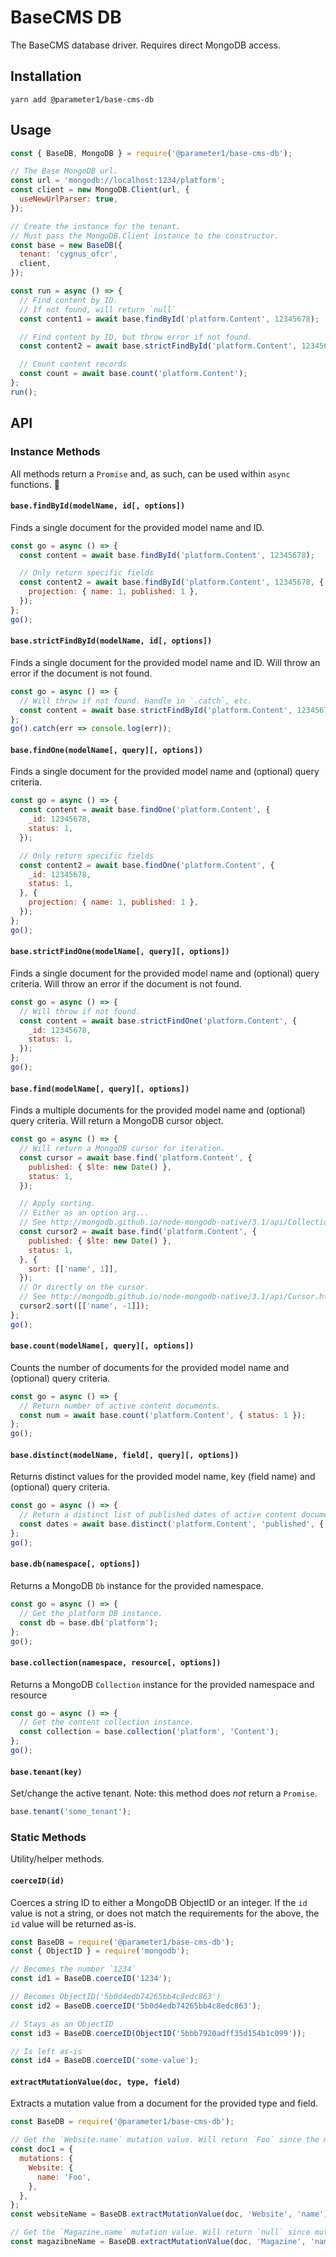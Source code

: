 # BaseCMS DB
The BaseCMS database driver. Requires direct MongoDB access.

## Installation
```
yarn add @parameter1/base-cms-db
```

## Usage
```js
const { BaseDB, MongoDB } = require('@parameter1/base-cms-db');

// The Base MongoDB url.
const url = 'mongodb://localhost:1234/platform';
const client = new MongoDB.Client(url, {
  useNewUrlParser: true,
});

// Create the instance for the tenant.
// Must pass the MongoDB.Client instance to the constructor.
const base = new BaseDB({
  tenant: 'cygnus_ofcr',
  client,
});

const run = async () => {
  // Find content by ID.
  // If not found, will return `null`
  const content1 = await base.findById('platform.Content', 12345678);

  // Find content by ID, but throw error if not found.
  const content2 = await base.strictFindById('platform.Content', 12345678);

  // Count content records
  const count = await base.count('platform.Content');
};
run();
```

## API
### Instance Methods
All methods return a `Promise` and, as such, can be used within `async` functions. 🤘

#### `base.findById(modelName, id[, options])`
Finds a single document for the provided model name and ID.
```js
const go = async () => {
  const content = await base.findById('platform.Content', 12345678);

  // Only return specific fields
  const content2 = await base.findById('platform.Content', 12345678, {
    projection: { name: 1, published: 1 },
  });
};
go();
```

#### `base.strictFindById(modelName, id[, options])`
Finds a single document for the provided model name and ID. Will throw an error if the document is not found.
```js
const go = async () => {
  // Will throw if not found. Handle in `.catch`, etc.
  const content = await base.strictFindById('platform.Content', 12345678);
};
go().catch(err => console.log(err));
```

#### `base.findOne(modelName[, query][, options])`
Finds a single document for the provided model name and (optional) query criteria.
```js
const go = async () => {
  const content = await base.findOne('platform.Content', {
    _id: 12345678,
    status: 1,
  });

  // Only return specific fields
  const content2 = await base.findOne('platform.Content', {
    _id: 12345678,
    status: 1,
  }, {
    projection: { name: 1, published: 1 },
  });
};
go();
```

#### `base.strictFindOne(modelName[, query][, options])`
Finds a single document for the provided model name and (optional) query criteria. Will throw an error if the document is not found.
```js
const go = async () => {
  // Will throw if not found.
  const content = await base.strictFindOne('platform.Content', {
    _id: 12345678,
    status: 1,
  });
};
go();
```

#### `base.find(modelName[, query][, options])`
Finds a multiple documents for the provided model name and (optional) query criteria. Will return a MongoDB cursor object.
```js
const go = async () => {
  // Will return a MongoDB cursor for iteration.
  const cursor = await base.find('platform.Content', {
    published: { $lte: new Date() },
    status: 1,
  });

  // Apply sorting.
  // Either as an option arg...
  // See http://mongodb.github.io/node-mongodb-native/3.1/api/Collection.html#find
  const cursor2 = await base.find('platform.Content', {
    published: { $lte: new Date() },
    status: 1,
  }, {
    sort: [['name', 1]],
  });
  // Or directly on the cursor.
  // See http://mongodb.github.io/node-mongodb-native/3.1/api/Cursor.html
  cursor2.sort([['name', -1]]);
};
go();
```

#### `base.count(modelName[, query][, options])`
Counts the number of documents for the provided model name and (optional) query criteria.
```js
const go = async () => {
  // Return number of active content documents.
  const num = await base.count('platform.Content', { status: 1 });
};
go();
```

#### `base.distinct(modelName, field[, query][, options])`
Returns distinct values for the provided model name, key (field name) and (optional) query criteria.
```js
const go = async () => {
  // Return a distinct list of published dates of active content documents.
  const dates = await base.distinct('platform.Content', 'published', { status: 1 });
};
go();
```

#### `base.db(namespace[, options])`
Returns a MongoDB `Db` instance for the provided namespace.
```js
const go = async () => {
  // Get the platform DB instance.
  const db = base.db('platform');
};
go();
```

#### `base.collection(namespace, resource[, options])`
Returns a MongoDB `Collection` instance for the provided namespace and resource
```js
const go = async () => {
  // Get the content collection instance.
  const collection = base.collection('platform', 'Content');
};
go();
```

#### `base.tenant(key)`
Set/change the active tenant. Note: this method does _not_ return a `Promise`.
```js
base.tenant('some_tenant');
```

### Static Methods
Utility/helper methods.

#### `coerceID(id)`
Coerces a string ID to either a MongoDB ObjectID or an integer. If the `id` value is not a string, or does not match the requirements for the above, the `id` value will be returned as-is.
```js
const BaseDB = require('@parameter1/base-cms-db');
const { ObjectID } = require('mongodb');

// Becomes the number `1234`
const id1 = BaseDB.coerceID('1234');

// Becomes ObjectID('5b0d4edb74265bb4c8edc863')
const id2 = BaseDB.coerceID('5b0d4edb74265bb4c8edc863');

// Stays as an ObjectID
const id3 = BaseDB.coerceID(ObjectID('5bbb7920adff35d154b1c099'));

// Is left as-is
const id4 = BaseDB.coerceID('some-value');
```

#### `extractMutationValue(doc, type, field)`
Extracts a mutation value from a document for the provided type and field.
```js
const BaseDB = require('@parameter1/base-cms-db');

// Get the `Website.name` mutation value. Will return `Foo` since the mutation is set.
const doc1 = {
  mutations: {
    Website: {
      name: 'Foo',
    },
  },
};
const websiteName = BaseDB.extractMutationValue(doc, 'Website', 'name');

// Get the `Magazine.name` mutation value. Will return `null` since mutation is not found.
const magazibneName = BaseDB.extractMutationValue(doc, 'Magazine', 'name');
```
